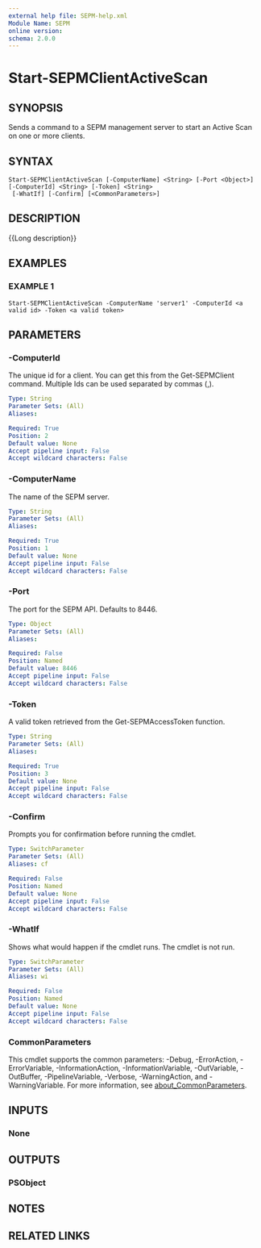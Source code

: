 ```yaml
---
external help file: SEPM-help.xml
Module Name: SEPM
online version: 
schema: 2.0.0
---
```


# Start-SEPMClientActiveScan

## SYNOPSIS
Sends a command to a SEPM management server to start an Active Scan on one or more clients.

## SYNTAX

```
Start-SEPMClientActiveScan [-ComputerName] <String> [-Port <Object>] [-ComputerId] <String> [-Token] <String>
 [-WhatIf] [-Confirm] [<CommonParameters>]
```

## DESCRIPTION
{{Long description}}

## EXAMPLES

### EXAMPLE 1
```
Start-SEPMClientActiveScan -ComputerName 'server1' -ComputerId <a valid id> -Token <a valid token>
```

## PARAMETERS

### -ComputerId
The unique id for a client.
You can get this from the Get-SEPMClient command.
Multiple Ids can be used separated by commas (,).

```yaml
Type: String
Parameter Sets: (All)
Aliases:

Required: True
Position: 2
Default value: None
Accept pipeline input: False
Accept wildcard characters: False
```

### -ComputerName
The name of the SEPM server.

```yaml
Type: String
Parameter Sets: (All)
Aliases:

Required: True
Position: 1
Default value: None
Accept pipeline input: False
Accept wildcard characters: False
```

### -Port
The port for the SEPM API.
Defaults to 8446.

```yaml
Type: Object
Parameter Sets: (All)
Aliases:

Required: False
Position: Named
Default value: 8446
Accept pipeline input: False
Accept wildcard characters: False
```

### -Token
A valid token retrieved from the Get-SEPMAccessToken function.

```yaml
Type: String
Parameter Sets: (All)
Aliases:

Required: True
Position: 3
Default value: None
Accept pipeline input: False
Accept wildcard characters: False
```

### -Confirm
Prompts you for confirmation before running the cmdlet.

```yaml
Type: SwitchParameter
Parameter Sets: (All)
Aliases: cf

Required: False
Position: Named
Default value: None
Accept pipeline input: False
Accept wildcard characters: False
```

### -WhatIf
Shows what would happen if the cmdlet runs.
The cmdlet is not run.

```yaml
Type: SwitchParameter
Parameter Sets: (All)
Aliases: wi

Required: False
Position: Named
Default value: None
Accept pipeline input: False
Accept wildcard characters: False
```

### CommonParameters
This cmdlet supports the common parameters: -Debug, -ErrorAction, -ErrorVariable, -InformationAction, -InformationVariable, -OutVariable, -OutBuffer, -PipelineVariable, -Verbose, -WarningAction, and -WarningVariable. For more information, see [about_CommonParameters](http://go.microsoft.com/fwlink/?LinkID=113216).

## INPUTS

### None
## OUTPUTS

### PSObject
## NOTES

## RELATED LINKS
